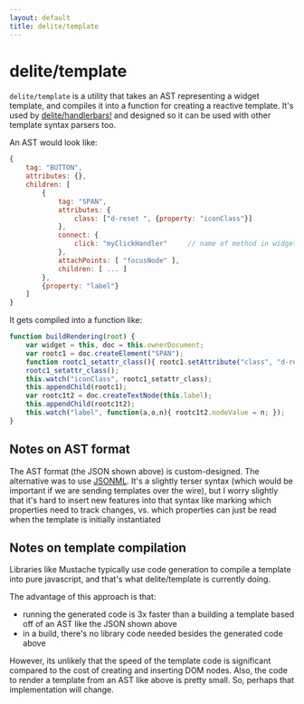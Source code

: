 ```yaml
---
layout: default
title: delite/template
---
```


# delite/template

`delite/template` is a utility that takes an AST representing a widget template, and compiles it into
a function for creating a reactive template.  It's used by [delite/handlerbars!](handlebars.md) and designed
so it can be used with other template syntax parsers too.

An AST would look like:

```js
{
	tag: "BUTTON",
	attributes: {},
	children: [
		{
			tag: "SPAN",
			attributes: {
				class: ["d-reset ", {property: "iconClass"}]
			},
			connect: {
				click: "myClickHandler"		// name of method in widget to call on click event
			},
			attachPoints: [ "focusNode" ],
			children: [ ... ]
		},
		{property: "label"}
	]
}
```

It gets compiled into a function like:

```js
function buildRendering(root) {
	var widget = this, doc = this.ownerDocument;
	var rootc1 = doc.createElement("SPAN");
	function rootc1_setattr_class(){ rootc1.setAttribute("class", "d-reset " + widget.iconClass); }
	rootc1_setattr_class();
	this.watch("iconClass", rootc1_setattr_class);
	this.appendChild(rootc1);
	var rootc1t2 = doc.createTextNode(this.label);
	this.appendChild(rootc1t2);
	this.watch("label", function(a,o,n){ rootc1t2.nodeValue = n; });
}
```

## Notes on AST format

The AST format (the JSON shown above) is custom-designed.  The alternative was to use
[JSONML](http://www.ibm.com/developerworks/library/x-jsonml/#c7).  It's a slightly terser syntax
(which would be important if we are sending templates over the wire), but I worry slightly that
it's hard to insert new features into that syntax like marking which properties need to track changes,
vs. which properties can just be read when the template is initially instantiated


## Notes on template compilation

Libraries like Mustache typically use code generation to compile a template into pure javascript,
and that's what delite/template is currently doing.

The advantage of this approach is that:

* running the generated code is 3x faster than a building a template based off of an AST like the JSON shown above
* in a build, there's no library code needed besides the generated code above

However, its unlikely that the speed of the template code is significant compared to the cost of
creating and inserting DOM nodes.   Also, the code to render a template from an AST like above is pretty small.
So, perhaps that implementation will change.

